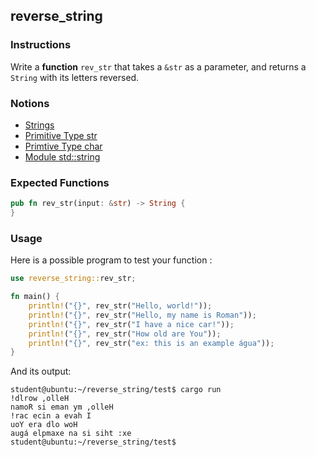 ## reverse_string

### Instructions

Write a **function** `rev_str` that takes a `&str` as a parameter, and returns a `String` with its letters reversed.

### Notions

- [Strings](https://doc.rust-lang.org/rust-by-example/std/str.html)
- [Primitive Type str](https://doc.rust-lang.org/std/primitive.str.html)
- [Primtive Type char](https://doc.rust-lang.org/std/primitive.char.html)
- [Module std::string](https://doc.rust-lang.org/std/string/index.html)

### Expected Functions

```rust
pub fn rev_str(input: &str) -> String {
}
```

### Usage

Here is a possible program to test your function :

```rust
use reverse_string::rev_str;

fn main() {
    println!("{}", rev_str("Hello, world!"));
    println!("{}", rev_str("Hello, my name is Roman"));
    println!("{}", rev_str("I have a nice car!"));
    println!("{}", rev_str("How old are You"));
    println!("{}", rev_str("ex: this is an example água"));
}
```

And its output:

```console
student@ubuntu:~/reverse_string/test$ cargo run
!dlrow ,olleH
namoR si eman ym ,olleH
!rac ecin a evah I
uoY era dlo woH
augá elpmaxe na si siht :xe
student@ubuntu:~/reverse_string/test$
```
